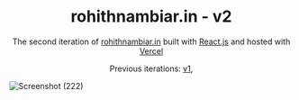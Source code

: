 <h1 align="center">
  rohithnambiar.in - v2
</h1>
<p align="center">
  The second iteration of <a href="https://rohithnambiar.in" target="_blank">rohithnambiar.in</a> built with <a href="https://reactjs.org/" target="_blank">React.js</a> and hosted with <a href="https://vercel.com/" target="_blank">Vercel</a>
</p>
<p align="center">
  Previous iterations:
  <a href="https://github.com/Rohith-JN/v1" target="_blank">v1</a>,
</p>

![Screenshot (222)](https://github.com/Rohith-JN/v2/assets/78314165/8158004d-30af-4a21-b347-958431c3b507)


